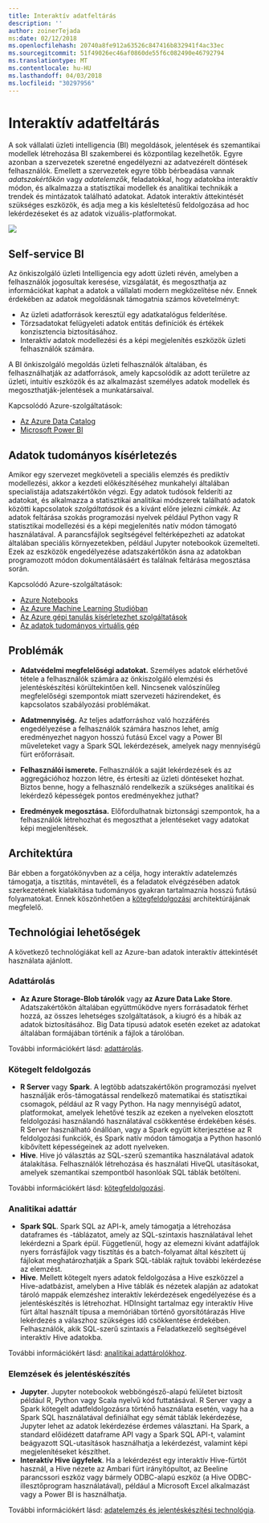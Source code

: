 ```yaml
---
title: Interaktív adatfeltárás
description: ''
author: zoinerTejada
ms:date: 02/12/2018
ms.openlocfilehash: 20740a8fe912a63526c847416b832941f4ac33ec
ms.sourcegitcommit: 51f49026ec46af0860de55f6c082490e46792794
ms.translationtype: MT
ms.contentlocale: hu-HU
ms.lasthandoff: 04/03/2018
ms.locfileid: "30297956"
---
```

# <a name="interactive-data-exploration"></a>Interaktív adatfeltárás

A sok vállalati üzleti intelligencia (BI) megoldások, jelentések és szemantikai modellek létrehozása BI szakemberei és központilag kezelhetők. Egyre azonban a szervezetek szeretné engedélyezni az adatvezérelt döntések felhasználók. Emellett a szervezetek egyre több bérbeadása vannak *adatszakértőkön* vagy *adatelemzők*, feladatokkal, hogy adatokba interaktív módon, és alkalmazza a statisztikai modellek és analitikai technikák a trendek és mintázatok található adatokat. Adatok interaktív áttekintését szükséges eszközök, és adja meg a kis késleltetésű feldolgozása ad hoc lekérdezéseket és az adatok vizuális-platformokat.

![](./images/data-exploration.png)

## <a name="self-service-bi"></a>Self-service BI

Az önkiszolgáló üzleti Intelligencia egy adott üzleti révén, amelyben a felhasználók jogosultak keresése, vizsgálatát, és megoszthatja az információkat kaphat a adatok a vállalati modern megközelítése név. Ennek érdekében az adatok megoldásnak támogatnia számos követelményt:

* Az üzleti adatforrások keresztül egy adatkatalógus felderítése.
* Törzsadatokat felügyeleti adatok entitás definíciók és értékek konzisztencia biztosításához.
* Interaktív adatok modellezési és a képi megjelenítés eszközök üzleti felhasználók számára.

A BI önkiszolgáló megoldás üzleti felhasználók általában, és felhasználhatják az adatforrások, amely kapcsolódik az adott területre az üzleti, intuitív eszközök és az alkalmazást személyes adatok modellek és megoszthatják-jelentések a munkatársaival.

Kapcsolódó Azure-szolgáltatások:

- [Az Azure Data Catalog](/azure/data-catalog/data-catalog-what-is-data-catalog)
- [Microsoft Power BI](https://powerbi.microsoft.com/)

## <a name="data-science-experimentation"></a>Adatok tudományos kísérletezés
Amikor egy szervezet megköveteli a speciális elemzés és prediktív modellezési, akkor a kezdeti előkészítéséhez munkahelyi általában specialistája adatszakértőkön végzi. Egy adatok tudósok felderíti az adatokat, és alkalmazza a statisztikai analitikai módszerek található adatok közötti kapcsolatok *szolgáltatások* és a kívánt előre jelezni *címkék*. Az adatok feltárása szokás programozási nyelvek például Python vagy R statisztikai modellezési és a képi megjelenítés natív módon támogató használatával. A parancsfájlok segítségével feltérképezheti az adatokat általában speciális környezetekben, például Jupyter notebookok üzemelteti. Ezek az eszközök engedélyezése adatszakértőkön ásna az adatokban programozott módon dokumentálásáért és találnak feltárása megosztása során.

Kapcsolódó Azure-szolgáltatások:

- [Azure Notebooks](https://notebooks.azure.com/)
- [Az Azure Machine Learning Studióban](/azure/machine-learning/studio/what-is-ml-studio)
- [Az Azure gépi tanulás kísérletezhet szolgáltatások](/azure/machine-learning/preview/experimentation-service-configuration)
- [Az adatok tudományos virtuális gép](/azure/machine-learning/data-science-virtual-machine/overview)

## <a name="challenges"></a>Problémák

- **Adatvédelmi megfelelőségi adatokat.** Személyes adatok elérhetővé tétele a felhasználók számára az önkiszolgáló elemzési és jelentéskészítési körültekintően kell. Nincsenek valószínűleg megfelelőségi szempontok miatt szervezeti házirendeket, és kapcsolatos szabályozási problémákat. 

- **Adatmennyiség.** Az teljes adatforráshoz való hozzáférés engedélyezése a felhasználók számára hasznos lehet, amíg eredményezhet nagyon hosszú futású Excel vagy a Power BI műveleteket vagy a Spark SQL lekérdezések, amelyek nagy mennyiségű fürt erőforrásait.

- **Felhasználói ismerete.** Felhasználók a saját lekérdezések és az aggregációhoz hozzon létre, és értesíti az üzleti döntéseket hozhat. Biztos benne, hogy a felhasználó rendelkezik a szükséges analitikai és lekérdező képességek pontos eredményekhez juthat?

- **Eredmények megosztása.** Előfordulhatnak biztonsági szempontok, ha a felhasználók létrehozhat és megoszthat a jelentéseket vagy adatokat képi megjelenítések.

## <a name="architecture"></a>Architektúra

Bár ebben a forgatókönyvben az a célja, hogy interaktív adatelemzés támogatja, a tisztítás, mintavételi, és a feladatok elvégzésében adatok szerkezetének kialakítása tudományos gyakran tartalmaznia hosszú futású folyamatokat. Ennek köszönhetően a [kötegfeldolgozási](../big-data/batch-processing.md) architektúrájának megfelelő.

## <a name="technology-choices"></a>Technológiai lehetőségek

A következő technológiákat kell az Azure-ban adatok interaktív áttekintését használata ajánlott.

### <a name="data-storage"></a>Adattárolás

- **Az Azure Storage-Blob tárolók** vagy **az Azure Data Lake Store**. Adatszakértőkön általában együttműködve nyers forrásadatok férhet hozzá, az összes lehetséges szolgáltatások, a kiugró és a hibák az adatok biztosításához. Big Data típusú adatok esetén ezeket az adatokat általában formájában történik a fájlok a tárolóban.

További információkért lásd: [adattárolás](../technology-choices/data-storage.md).

### <a name="batch-processing"></a>Kötegelt feldolgozás

- **R Server** vagy **Spark**. A legtöbb adatszakértőkön programozási nyelvet használják erős-támogatással rendelkező matematikai és statisztikai csomagok, például az R vagy Python. Ha nagy mennyiségű adatot, platformokat, amelyek lehetővé teszik az ezeken a nyelveken elosztott feldolgozási használandó használatával csökkentése érdekében késés. R Server használható önállóan, vagy a Spark együtt kiterjesztése az R feldolgozási funkciók, és Spark natív módon támogatja a Python hasonló kibővített képességeinek az adott nyelveken.
- **Hive**. Hive jó választás az SQL-szerű szemantika használatával adatok átalakítása. Felhasználók létrehozása és használati HiveQL utasításokat, amelyek szemantikai szempontból hasonlóak SQL táblák betölteni.

További információkért lásd: [kötegfeldolgozási](../technology-choices/batch-processing.md).

### <a name="analytical-data-store"></a>Analitikai adattár

- **Spark SQL**. Spark SQL az API-k, amely támogatja a létrehozása dataframes és -táblázatot, amely az SQL-szintaxis használatával lehet lekérdezni a Spark épül. Függetlenül, hogy az elemezni kívánt adatfájlok nyers forrásfájlok vagy tisztítás és a batch-folyamat által készített új fájlokat meghatározhatják a Spark SQL-táblák rajtuk további lekérdezése az elemzést. 
- **Hive**. Mellett kötegelt nyers adatok feldolgozása a Hive eszközzel a Hive-adatbázist, amelyben a Hive táblák és nézetek alapján az adatokat tároló mappák elemzéshez interaktív lekérdezések engedélyezése és a jelentéskészítés is létrehozhat. HDInsight tartalmaz egy interaktív Hive fürt által használt típusa a memóriában történő gyorsítótárazás Hive lekérdezés a válaszhoz szükséges idő csökkentése érdekében. Felhasználók, akik SQL-szerű szintaxis a Feladatkezelő segítségével interaktív Hive adatokba.

További információkért lásd: [analitikai adattárolókhoz](../technology-choices/analytical-data-stores.md).

### <a name="analytics-and-reporting"></a>Elemzések és jelentéskészítés

- **Jupyter**. Jupyter notebookok webböngésző-alapú felületet biztosít például R, Python vagy Scala nyelvű kód futtatásával. R Server vagy a Spark kötegelt adatfeldolgozásra történő használata esetén, vagy ha a Spark SQL használatával definiálhat egy sémát táblák lekérdezése, Jupyter lehet az adatok lekérdezése érdemes választani. Ha Spark, a standard előidézett dataframe API vagy a Spark SQL API-t, valamint beágyazott SQL-utasítások használhatja a lekérdezést, valamint képi megjelenítéseket készíthet.
- **Interaktív Hive ügyfelek**. Ha a lekérdezést egy interaktív Hive-fürtöt használ, a Hive nézete az Ambari fürt irányítópultot, az Beeline parancssori eszköz vagy bármely ODBC-alapú eszköz (a Hive ODBC-illesztőprogram használatával), például a Microsoft Excel alkalmazást vagy a Power BI is használhatja.

További információkért lásd: [adatelemzés és jelentéskészítési technológia](../technology-choices/analysis-visualizations-reporting.md).